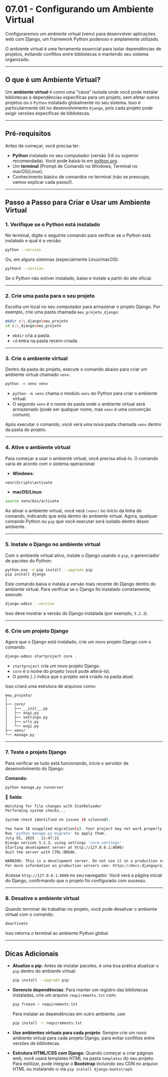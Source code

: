 # 07.01 - Configurando um Ambiente Virtual

Configuraremos um ambiente virtual (venv) para desenvolver aplicações web com Django, um framework Python poderoso e amplamente utilizado. 

O ambiente virtual é uma ferramenta essencial para isolar dependências de projetos, evitando conflitos entre bibliotecas e mantendo seu sistema organizado.

***

## O que é um Ambiente Virtual?

Um **ambiente virtual** é como uma "caixa" isolada onde você pode instalar bibliotecas e dependências específicas para um projeto, sem afetar outros projetos ou o `Python` instalado globalmente no seu sistema. Isso é particularmente útil no desenvolvimento `Django`, pois cada projeto pode exigir versões específicas de bibliotecas.

***

## Pré-requisitos

Antes de começar, você precisa ter:

* **Python** instalado no seu computador (versão 3.6 ou superior recomendada). Você pode baixá-lo em [python.org](https://www.python.org/downloads/).
* Um **terminal** (Prompt de Comando no Windows, Terminal no macOS/Linux).
* Conhecimento básico de comandos no terminal (não se preocupe, vamos explicar cada passo!).

***

## Passo a Passo para Criar e Usar um Ambiente Virtual

### 1. **Verifique se o Python está instalado**

No terminal, digite o seguinte comando para verificar se o Python está instalado e qual é a versão:

```bash
python --version
```

Ou, em alguns sistemas (especialmente Linux/macOS):

```bash
python3 --version
```

Se o Python não estiver instalado, baixe e instale a partir do site oficial.

***

### 2. **Crie uma pasta para o seu projeto**

Escolha um local no seu computador para armazenar o projeto Django. Por exemplo, crie uma pasta chamada `meu_projeto_django`:

```bash
mkdir c:\_django\meu_projeto
cd c:\_django\meu_projeto
```

* `mkdir` cria a pasta.
* `cd` entra na pasta recém-criada.

***

### 3. **Crie o ambiente virtual**

Dentro da pasta do projeto, execute o comando abaixo para criar um ambiente virtual chamado `venv`:

```bash
python -m venv venv
```

* `python -m venv` chama o módulo `venv` do Python para criar o ambiente virtual.
* O segundo `venv` é o nome da pasta onde o ambiente virtual será armazenado (pode ser qualquer nome, mas `venv` é uma convenção comum).

Após executar o comando, você verá uma nova pasta chamada `venv` dentro da pasta do projeto.

***

### 4. **Ative o ambiente virtual**

Para começar a usar o ambiente virtual, você precisa ativá-lo. O comando varia de acordo com o sistema operacional:

* **Windows**:

```bash
venv\Scripts\activate
```

* **macOS/Linux**:

```bash
source venv/bin/activate
```

Ao ativar o ambiente virtual, você verá `(venv)` no início da linha de comando, indicando que está dentro do ambiente virtual. Agora, qualquer comando Python ou `pip` que você executar será isolado dentro desse ambiente.

***

### 5. **Instale o Django no ambiente virtual**

Com o ambiente virtual ativo, instale o Django usando o `pip`, o gerenciador de pacotes do Python:

```bash
python.exe -m pip install --upgrade pip
pip install django
```

Este comando baixa e instala a versão mais recente do Django dentro do ambiente virtual. Para verificar se o Django foi instalado corretamente, execute:

```bash
django-admin --version
```

Isso deve mostrar a versão do Django instalada (por exemplo, `5.2.3`).

***

### 6. **Crie um projeto Django**

Agora que o Django está instalado, crie um novo projeto Django com o comando:

```bash
django-admin startproject core .
```

* `startproject` cria um novo projeto Django.
* `core` é o nome do projeto (você pode alterá-lo).
* O ponto (`.`) indica que o projeto será criado na pasta atual.

Isso criará uma estrutura de arquivos como:

```text
meu_projeto/
│
├── core/
│   ├── __init__.py
│   ├── asgi.py
│   ├── settings.py
│   ├── urls.py
│   └── wsgi.py
├── venv/
└── manage.py
```

***

### 7. **Teste o projeto Django**

Para verificar se tudo está funcionando, inicie o servidor de desenvolvimento do Django:


**Comando:**
```bash
python manage.py runserver
```

🔖 **Saída:**
```bash
Watching for file changes with StatReloader
Performing system checks...

System check identified no issues (0 silenced).

You have 18 unapplied migration(s). Your project may not work properly until you apply the migrations for app(s): admin, auth, contenttypes, sessions.
Run 'python manage.py migrate' to apply them.
July 01, 2025 - 11:47:21
Django version 5.2.3, using settings 'core.settings'
Starting development server at http://127.0.0.1:8000/
Quit the server with CTRL-BREAK.

WARNING: This is a development server. Do not use it in a production setting. Use a production WSGI or ASGI server instead.
For more information on production servers see: https://docs.djangoproject.com/en/5.2/howto/deployment/
```





Acesse `http://127.0.0.1:8000` no seu navegador. Você verá a página inicial do Django, confirmando que o projeto foi configurado com sucesso.

***

### 8. **Desative o ambiente virtual**

Quando terminar de trabalhar no projeto, você pode desativar o ambiente virtual com o comando:

```bash
deactivate
```

Isso retorna o terminal ao ambiente Python global.

***

## Dicas Adicionais

* **Atualize o pip**: Antes de instalar pacotes, é uma boa prática atualizar o `pip` dentro do ambiente virtual:

  ```bash
  pip install --upgrade pip
  ```

* **Gerencie dependências**: Para manter um registro das bibliotecas instaladas, crie um arquivo `requirements.txt` com:

  ```bash
  pip freeze > requirements.txt
  ```

  Para instalar as dependências em outro ambiente, use:

  ```bash
  pip install -r requirements.txt
  ```

- **Use ambientes virtuais para cada projeto**: Sempre crie um novo ambiente virtual para cada projeto Django, para evitar conflitos entre versões de bibliotecas.

- **Estrutura HTML/CSS com Django**: Quando começar a criar páginas web, você usará templates HTML na pasta `templates` do seu projeto. Para estilizar, pode integrar o **Bootstrap** incluindo seu CDN no arquivo HTML ou instalando-o via `pip install django-bootstrap5`.


